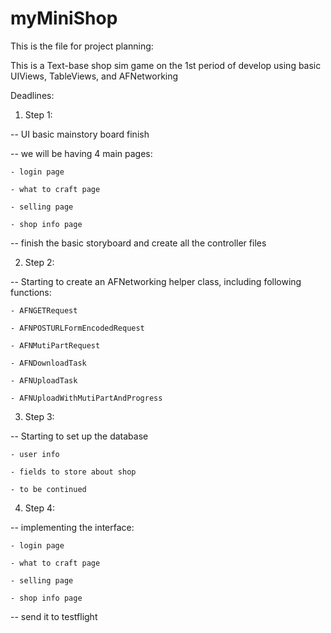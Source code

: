 # myMiniShop

This is the file for project planning:

This is a Text-base shop sim game on the 1st period of develop
using basic UIViews, TableViews, and AFNetworking

Deadlines:

1. Step 1:

  -- UI basic mainstory board finish
  
  -- we will be having 4 main pages:
  
    - login page
    
    - what to craft page
    
    - selling page
    
    - shop info page
    
  -- finish the basic storyboard and create all the controller files
  
2. Step 2:

  -- Starting to create an AFNetworking helper class, including following functions:
  
    - AFNGETRequest
    
    - AFNPOSTURLFormEncodedRequest
    
    - AFNMutiPartRequest
    
    - AFNDownloadTask
    
    - AFNUploadTask
    
    - AFNUploadWithMutiPartAndProgress
    
3. Step 3:

  -- Starting to set up the database
  
    - user info
    
    - fields to store about shop
    
    - to be continued
    
4. Step 4:

  -- implementing the interface:
  
    - login page
    
    - what to craft page
    
    - selling page
    
    - shop info page

  -- send it to testflight
  
